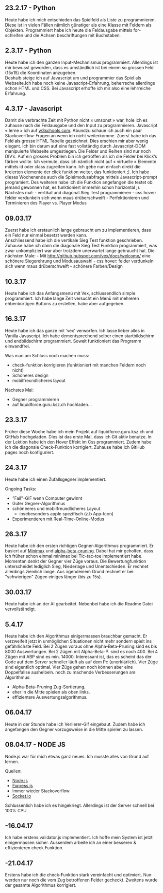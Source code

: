 ## 23.2.17 - Python
Heute habe ich mich entschieden das Spielfeld als Liste zu programmieren.
Diese ist in vielen Fällen nämlich günstiger als eine Klasse mit Feldern als Objekten. Programmiert habe ich heute die Feldausgabe mittels for-schleifen und die Achsen beschriftungen mit Buchstaben.  

## 2.3.17 - Python
Heute habe ich den ganzen Input-Mechanismus programmiert. Allerdings ist mir bewusst geworden, dass es umständlich ist bei einem so grossen Feld (15x15) die Koordinaten anzugeben.  
Deshalb steige ich auf Javascript um und programmier das Spiel als Webseite.Ich habe noch keine Javascript-Erfahrung, beherrsche allerdings schon HTML und CSS. Bei Javascript erhoffe ich mir also eine lehrreiche Erfahrung.  

## 4.3.17 - Javascript
Damit die verbrachte Zeit mit Python nicht « umsonst » war, hole ich es zuhause nach die Feldausgabe und den Input zu programmieren. Javascript « lerne » ich auf <a href="http://w3schools.com">w3schools.com</a>. Abundzu schaue ich auch ein paar Stackoverflow-Fragen an wenn ich nicht weiterkomme. Zuerst habe ich das Feld als grosse HTML Tabelle gezeichnet. Dies erschien mir aber wenig elegant. Ich bin darum auf eine fast vollständig durch Javascript-DOM manipuierte Webseite umgestiegen. Die Felder und Reihen sind nur noch DIV’s. Auf ein grosses Problem bin ich getroffen als ich die Felder bei Klick’s färben wollte. Ich vermute, dass ich nämlich nicht auf « virtuelle » Elemente    mittels id oder class zugreifen kann. Ich gebe nun einfach direkt die kreierten elemente der click funktion weiter, das funktioniert ;).   Ich habe dieses Wochenende auch die Spielmodusabfrage mittels Javascript-prompt programiert. Des weiteren habe ich die Funktion angefangen die   testet ob jemand gewonnen hat, es funktioniert immerhin schon horizontal ;).
Nächstes mal:
    - vertikal und diagonal Sieg Test programmieren
    - css hover: felder verdunkeln sich wenn maus drüberschweift
    - Perfektionieren und Terminieren des Player vs. Player Modus

## 09.03.17
Zuerst habe ich erstaunlich lange gebraucht um zu implementieren, dass ein Feld nur einmal besetzt werden kann.  
Anschliessend habe ich die vertikale Sieg Test funktion geschrieben.  Zuhause habe ich dann die diagonale Sieg Test Funktion programmiert, was zwar unkompliziert war aber trotzdem unerwartet lange gebraucht hat.
Die nächsten Male:
    - Mit <http://github.hubspot.com/vex/docs/welcome/> eine schönere Siegerehrung und Modusauswahl
    - css hover: felder verdunkeln sich wenn maus drüberschweift
    - schönere Farben/Design

## 10.3.17
Heute habe ich das Anfangsmenü mit Vex, schlussendlich simple programmiert. Ich habe lange Zeit versucht ein Menü mit mehreren ehbenbürtigen Buttons zu erstellen, habe aber aufgegeben.

## 16.3.17
Heute habe ich das ganze mit 'vex' verworfen. Ich lasse lieber alles in Vanilla Javascript. Ich habe dementsprechend selber einen startbildschirm und endbildschirm programmiert. Soweit funktioniert das Programm einwandfrei.

Was man am Schluss noch machen muss:

- check-funktion korrigieren (funktioniert mit manchen Feldern noch nicht)
- Schöneres design
- mobilfreundlicheres layout

Nächstes Mal:

- Gegner programmieren
- auf liquidforce.guru.ksz.ch hochladen...

## 23.3.17
Früher diese Woche habe ich mein Projekt auf liquidforce.guru.ksz.ch und GitHub hochgeladen.
Dies ist das erste Mal, dass ich Git aktiv benutze.
In der Lektion habe ich den Hover Effekt im Css programmiert.
Zudem habe ich die diagonale Check-Funktion korrigiert.
Zuhause habe ich GitHub pages noch konfiguriert.

## 24.3.17
Heute habe ich einen Zufallsgegner implementiert.

Ongoing Tasks:

- "Fail"-GIF wenn Computer gewinnt
- Guter Gegner-Algorithmus
- schöneeres und mobilfreundlicheres Layout
    - insebesonders apple spezifisch (z.b App-Icon)
- Experimentieren mit Real-Time-Online-Modus

## 26.3.17
Heute habe ich den ersten richtigen Gegner-Algorithmus programmiert. Er basiert auf [Minimax](https://de.wikipedia.org/wiki/Minimax-Algorithmus) und [alpha-beta-pruning](https://de.wikipedia.org/wiki/Alpha-Beta-Suche). Dabei hat mir geholfen, dass ich früher schon einmal minimax bei Tic-tac-toe implementiert habe. Momentan denkt der Gegner vier Züge voraus. Die Bewertungfunktion unterscheidet lediglich Sieg, Niederlage und Unentschieden. Er rechnet allerdings ziemlich lange. Aus irgendeinem Grund rechnet er bei "schwierigen" Zügen einiges länger (bis zu 15s).

## 30.03.17
Heute habe ich an der AI gearbeitet. Nebenbei habe ich die Readme Datei vervollständigt.

## 5.4.17
Heute habe ich den Algorithmus einigermassen brauchbar gemacht. Er verzweifelt jetzt in unmöglichen Situationen nicht mehr sondern spielt ins gefährlichste Feld.
Bei 2 Zügen voraus ohne Alpha-Beta-Pruning sind es bis 8000 Auswertungen.
Bei 2 Zügen mit Alpha-Beta-P. sind es noch 400.
Bei 4 Zügen mit ABP sind es min. 14000.
Interessant ist, das es scheint das der Code auf dem Server schneller läuft als auf dem Pc (unerklärlich). Vier Züge sind eigentlich optimal. Vier Züge gehen noch können aber eine Doppelfallse aushelbeln.
noch zu machende Verbesserungen am Algorithmus:
- Alpha-Beta-Pruning Zug-Sortierung.
- eher in die Mitte spielen als oben links.
- effizientere Auswertungsalgorithmus.

## 06.04.17
Heute in der Stunde habe ich Verlierer-Gif eingebaut. Zudem habe ich angefangen den Gegner vorzugsweise in die Mitte spielen zu lassen.

## 08.04.17 - NODE JS
Node.js war für mich etwas ganz neues. Ich musste alles von Grund auf lernen.

Quellen:

- [Node.js](https://blog.risingstack.com/node-hero-tutorial-getting-started-with-node-js/)
- [Express.js](https://expressjs.com/de/starter/installing.html)
- Immer wieder Stackoverflow
- [Socket.io](https://socket.io/get-started/chat/)

Schlussenlich habe ich es hingekriegt. Allerdings ist der Server schnell bei 100% CPU.

## -16.04.17
Ich habe erstens validator.js implementiert. Ich hoffe mein System ist jetzt einigermassen sicher.
Ausserdem arbeite ich an einer besseren & effizienteren check Funktion.

## -21.04.17

Erstens habe ich die check-Funktion stark vereinfacht und optimiert. Nun werden nur noch die vom Zug betroffenen Felder gecheckt.  Zweitens wurde der gesamte Algorithmus korrigiert.